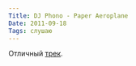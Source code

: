 ```yaml
---
Title: DJ Phono - Paper Aeroplane
Date: 2011-09-18
Tags: слушаю
---
```


<div class="text">Отличный <a href="http://www65.zippyshare.com/v/47433416/file.html">трек</a>. </div>